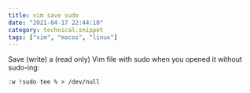 ```yaml
---
title: vim save sudo
date: "2021-04-17 22:44:10"
category: technical.snippet
tags: ["vim", "macos", "linux"]
---
```


Save (write) a (read only) Vim file with sudo when you opened it without sudo-ing:

`:w !sudo tee % > /dev/null`
